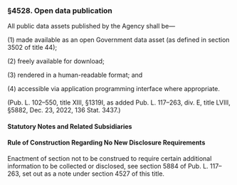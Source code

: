 ### §4528. Open data publication ###

All public data assets published by the Agency shall be—

(1) made available as an open Government data asset (as defined in section 3502 of title 44);

(2) freely available for download;

(3) rendered in a human-readable format; and

(4) accessible via application programming interface where appropriate.

(Pub. L. 102–550, title XIII, §1319I, as added Pub. L. 117–263, div. E, title LVIII, §5882, Dec. 23, 2022, 136 Stat. 3437.)

#### **Statutory Notes and Related Subsidiaries** ####

#### Rule of Construction Regarding No New Disclosure Requirements ####

Enactment of section not to be construed to require certain additional information to be collected or disclosed, see section 5884 of Pub. L. 117–263, set out as a note under section 4527 of this title.
